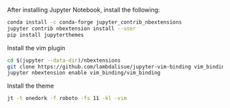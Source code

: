 After installing Jupyter Notebook, install the following:

```sh
conda install -c conda-forge jupyter_contrib_nbextensions
jupyter contrib nbextension install --user
pip install jupyterthemes
```

Install the vim plugin
```sh
cd $(jupyter --data-dir)/nbextensions
git clone https://github.com/lambdalisue/jupyter-vim-binding vim_binding
jupyter nbextension enable vim_binding/vim_binding
```

Install the theme
```sh
jt -t onedork -f roboto -fs 11 -kl -vim
```
